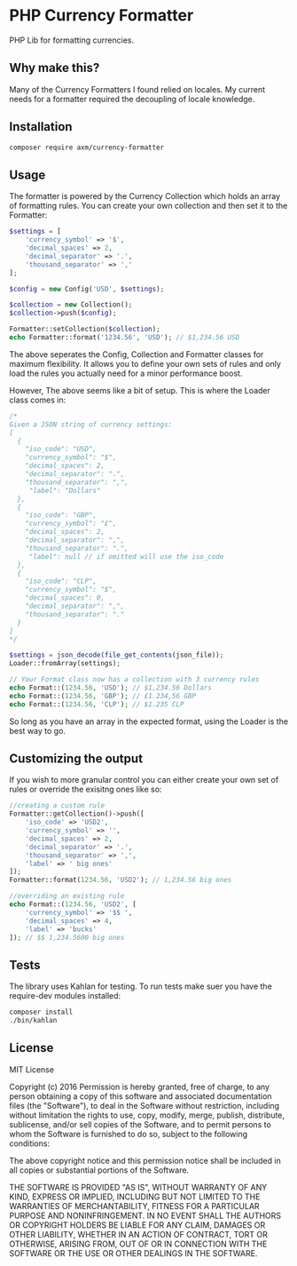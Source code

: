 # PHP Currency Formatter
PHP Lib for formatting currencies. 

## Why make this?
Many of the Currency Formatters I found relied on locales. My current needs for a formatter required the decoupling of locale knowledge.

## Installation
```sh
composer require axm/currency-formatter
```

## Usage
The formatter is powered by the Currency Collection which holds an array of formatting rules. You can create your own collection and then set it to the Formatter:

```php
$settings = [
	'currency_symbol' => '$',
	'decimal_spaces' => 2,
	'decimal_separator' => '.',
	'thousand_separator' => ','
];

$config = new Config('USD', $settings);

$collection = new Collection();
$collection->push($config);

Formatter::setCollection($collection);
echo Formatter::format('1234.56', 'USD'); // $1,234.56 USD
```
The above seperates the Config, Collection and Formatter classes for maximum flexibility. It allows you to define your own sets of rules and only load the rules you actually need for a minor performance boost.

However, The above seems like a bit of setup. This is where the Loader class comes in:

```php
/*
Given a JSON string of currency settings:
[
  {
    "iso_code": "USD",
    "currency_symbol": "$",
    "decimal_spaces": 2,
    "decimal_separator": ".",
    "thousand_separator": ",",
	 "label": "Dollars"
  },
  {
    "iso_code": "GBP",
    "currency_symbol": "£",
    "decimal_spaces": 2,
    "decimal_separator": ",",
    "thousand_separator": ".",
	 "label": null // if omitted will use the iso_code
  },
  {
    "iso_code": "CLP",
    "currency_symbol": "$",
    "decimal_spaces": 0,
    "decimal_separator": ",",
    "thousand_separator": "."
  }
]
*/

$settings = json_decode(file_get_contents(json_file));
Loader::fromArray(settings);

// Your Format class now has a collection with 3 currency rules
echo Format::(1234.56, 'USD'); // $1,234.56 Dollars
echo Format::(1234.56, 'GBP'); // £1.234,56 GBP
echo Format::(1234.56, 'CLP'); // $1.235 CLP
```
So long as you have an array in the expected format, using the Loader is the best way to go.

## Customizing the output
If you wish to more granular control you can either create your own set of rules or override the exisitng ones like so:

```php
//creating a custom rule
Formatter::getCollection()->push([
	'iso_code' => 'USD2',
	'currency_symbol' => '',
	'decimal_spaces' => 2,
	'decimal_separator' => '.',
	'thousand_separator' => ',',
	'label' => ' big ones'
]);
Formatter::format(1234.56, 'USD2'); // 1,234.56 big ones

//overriding an existing rule
echo Format::(1234.56, 'USD2', [
	'currency_symbol' => '$$ ',
	'decimal_spaces' => 4,
	'label' => 'bucks'
]); // $$ 1,234.5600 big ones
```

## Tests
The library uses Kahlan for testing. To run tests make suer you have the require-dev modules installed:
```sh
composer install
./bin/kahlan
```

## License

MIT License

Copyright (c) 2016 
Permission is hereby granted, free of charge, to any person obtaining a copy
of this software and associated documentation files (the "Software"), to deal
in the Software without restriction, including without limitation the rights
to use, copy, modify, merge, publish, distribute, sublicense, and/or sell
copies of the Software, and to permit persons to whom the Software is
furnished to do so, subject to the following conditions:

The above copyright notice and this permission notice shall be included in all
copies or substantial portions of the Software.

THE SOFTWARE IS PROVIDED "AS IS", WITHOUT WARRANTY OF ANY KIND, EXPRESS OR
IMPLIED, INCLUDING BUT NOT LIMITED TO THE WARRANTIES OF MERCHANTABILITY,
FITNESS FOR A PARTICULAR PURPOSE AND NONINFRINGEMENT. IN NO EVENT SHALL THE
AUTHORS OR COPYRIGHT HOLDERS BE LIABLE FOR ANY CLAIM, DAMAGES OR OTHER
LIABILITY, WHETHER IN AN ACTION OF CONTRACT, TORT OR OTHERWISE, ARISING FROM,
OUT OF OR IN CONNECTION WITH THE SOFTWARE OR THE USE OR OTHER DEALINGS IN THE
SOFTWARE.
